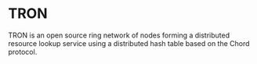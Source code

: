 TRON
====

TRON is an open source ring network of nodes forming a distributed resource lookup service using a distributed hash table based on the Chord protocol.